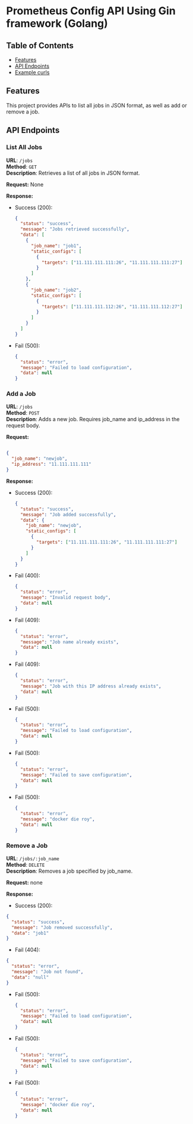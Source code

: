 # Prometheus Config API Using Gin framework (Golang)

## Table of Contents

- [Features](#features)
- [API Endpoints](#api-endpoints)
- [Example curls](#example-curls)

## Features

This project provides APIs to list all jobs in JSON format, as well as add or remove a job.

## API Endpoints

### List All Jobs

**URL**: `/jobs`  
**Method**: `GET`  
**Description**: Retrieves a list of all jobs in JSON format.

**Request:**
None

**Response:**

  - Success (200):

    ```json
    {
      "status": "success",
      "message": "Jobs retrieved successfully",
      "data": [
        {
          "job_name": "job1",
          "static_configs": [
            {
              "targets": ["11.111.111.111:26", "11.111.111.111:27"]
            }
          ]
        },
        {
          "job_name": "job2",
          "static_configs": [
            {
              "targets": ["11.111.111.112:26", "11.111.111.112:27"]
            }
          ]
        }
      ]
    }
    ```

  - Fail (500):

    ```json
    {
      "status": "error",
      "message": "Failed to load configuration",
      "data": null
    }
    ```

### Add a Job



**URL**: `/jobs`  
**Method**: `POST`  
**Description**: Adds a new job. Requires job_name and ip_address in the request body.

**Request:**
```json

{
  "job_name": "newjob",
  "ip_address": "11.111.111.111"
}
```

**Response:**

  - Success (200):
    ```json
    {
      "status": "success",
      "message": "Job added successfully",
      "data": {
        "job_name": "newjob",
        "static_configs": [
          {
            "targets": ["11.111.111.111:26", "11.111.111.111:27"]
          }
        ]
      }
    }

    ```
  - Fail (400):
    ```json
    {
      "status": "error",
      "message": "Invalid request body",
      "data": null
    }
    ```

  - Fail (409):
    ```json
    {
      "status": "error",
      "message": "Job name already exists",
      "data": null
    }
    ```
  - Fail (409):
    ```json
    {
      "status": "error",
      "message": "Job with this IP address already exists",
      "data": null
    }
    ```
  - Fail (500):
    ```json
    {
      "status": "error",
      "message": "Failed to load configuration",
      "data": null
    }
    ```

  - Fail (500):
    ```json
    {
      "status": "error",
      "message": "Failed to save configuration",
      "data": null
    }
    ```
  - Fail (500):
    ```json
    {
      "status": "error",
      "message": "docker die roy",
      "data": null
    }
    ```

### Remove a Job

**URL**: `/jobs/:job_name`  
**Method**: `DELETE`  
**Description**: Removes a job specified by job_name.

**Request:**
none

**Response:**
  - Success (200):
  ```json
  {
    "status": "success",
    "message": "Job removed successfully",
    "data": "job1"
  }
  ```

  - Fail (404):
  ```json
  {
    "status": "error",
    "message": "Job not found",
    "data": "null"
  }
  ```

  - Fail (500):
    ```json
    {
      "status": "error",
      "message": "Failed to load configuration",
      "data": null
    }
    ```

  - Fail (500):
    ```json
    {
      "status": "error",
      "message": "Failed to save configuration",
      "data": null
    }
    ```
  - Fail (500):
    ```json
    {
      "status": "error",
      "message": "docker die roy",
      "data": null
    }
    ```